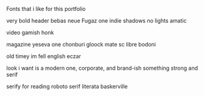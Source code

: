 Fonts that i like for this portfolio

very bold header
bebas neue
Fugaz one
indie
shadows no lights
amatic

video gamish
honk

magazine
yeseva one
chonburi
gloock
mate sc
libre bodoni

old timey
im fell english
eczar

look i want is a modern one, corporate, and brand-ish
something strong and serif

serify for reading
roboto serif
literata
baskerville
